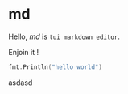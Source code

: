 # md

Hello, _md_ is `tui markdown editor`.

Enjoin it !

```go
fmt.Println("hello world")
```

asdasd